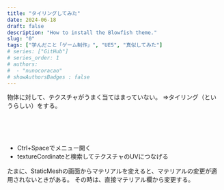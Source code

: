 ```yaml
---
title: "タイリングしてみた"
date: 2024-06-18
draft: false
description: "How to install the Blowfish theme."
slug: "0"
tags: ["学んだこと「ゲーム制作」", "UE5", "真似してみた"]
# series: ["GitHub"]
# series_order: 1
# authors:
#  - "nunocoracao"
# showAuthorsBadges : false 
---
```



物体に対して、テクスチャがうまく当てはまっていない。
⇒タイリング（というらしい）をする。


<br><br><br>
- Ctrl+Spaceでメニュー開く
- textureCordinateと検索してテクスチャのUVにつなげる



たまに、StaticMeshの画面からマテリアルを変えると、マテリアルの変更が適用されないときがある。
その時は、直接マテリアル欄から変更する。



